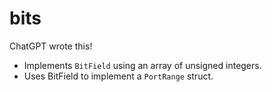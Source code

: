 # bits

ChatGPT wrote this!

- Implements `BitField` using an array of unsigned integers.
- Uses BitField to implement a `PortRange` struct.

